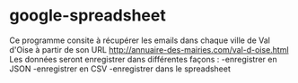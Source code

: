 # google-spreadsheet

Ce programme consite à récupérer les emails dans chaque ville de Val d'Oise à partir de son URL http://annuaire-des-mairies.com/val-d-oise.html
Les données seront enregistrer dans différentes façons : 
  -enregistrer en JSON
  -enregistrer en CSV
  -enregistrer dans le spreadsheet
